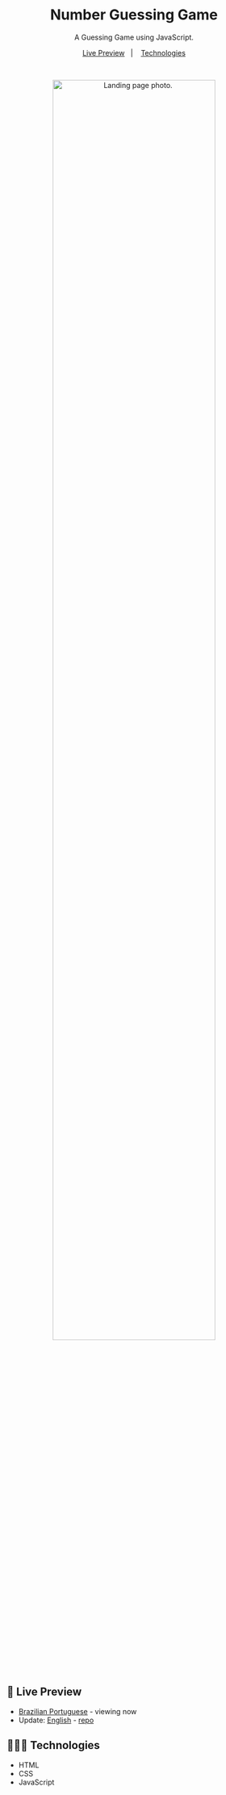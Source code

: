 <h1 align="center"> Number Guessing Game </h1>

<p align="center">
A Guessing Game using JavaScript. <br/>
</p>

<p align="center">
  <a href="#-live-preview">Live Preview</a>&nbsp;&nbsp;&nbsp;|&nbsp;&nbsp;&nbsp;
  <a href="#-technologies">Technologies</a>
</p>

<br/>

<p align="center">
  <img alt="Landing page photo." src="../.github/guessing-game.gif" width="80%" />
</p>

<br/>

## 📝 Live Preview 

- [Brazilian Portuguese](https://dmm.studio/github/rocketseat/explorer/stage-05/guessing-game/pt-br) - viewing now
- Update: [English](https://dmm.studio/github/rocketseat/explorer/stage-05/guessing-game/en) - [repo](https://github.com/diegommagno/rocketseat/tree/main/explorer/stage-05/guessing-game/en)

## 🧑🏻‍💻 Technologies

- HTML
- CSS
- JavaScript